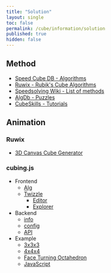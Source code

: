```yaml
---
title: "Solution"
layout: single
toc: false
permalink: /cube/information/solution
published: true
hidden: false
---
```


<head>
  <base target="_blank">
</head>



## Method

- [Speed Cube DB - Algorithms](https://speedcubedb.com/a/3x3)
- [Ruwix - Rubik's Cube Algorithms](https://ruwix.com/the-rubiks-cube/algorithm/)
- [Speedsolving Wiki - List of methods](https://www.speedsolving.com/wiki/index.php/List_of_methods)
- [AlgDb - Puzzles](http://algdb.net/)
- [CubeSkills - Tutorials](https://www.cubeskills.com/tutorials)



## Animation

### Ruwix
  
- [3D Canvas Cube Generator](https://ruwix.com/widget/3d/)  

### cubing.js

- Frontend
  - [Alg](https://alg.cubing.net/)
  - [Twizzle](https://alpha.twizzle.net/)
    - [Editor](https://alpha.twizzle.net/edit/)
    - [Explorer](https://alpha.twizzle.net/explore/)
- Backend
  - [info](https://js.cubing.net/cubing/twisty/)
  - [config](https://experiments.cubing.net/cubing.js/twisty/twisty-player-config.html)
  - [API](https://js.cubing.net/cubing/api/)
- Example
  - [3x3x3](https://codepen.io/cubing/pen/gOLMYqK)
  - [4x4x4](https://codepen.io/cubing/pen/MWbegxW)
  - [Face Turning Octahedron](https://codepen.io/cubing/pen/xxROKBR)
  - [JavaScript](https://codepen.io/cubing/pen/vYyKBMd)
